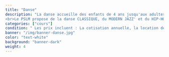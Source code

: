 ```yaml
---
title: "Danse"
description: "La danse accueille des enfants de 4 ans jusqu'aux adultes.
<br>Le PSLM propose de la danse CLASSIQUE, du MODERN JAZZ' et du HIP-HOP."
categories: ["cours"]
condition: " Les prix incluent : La cotisation annuelle, la location des costumes du gala, l’assurance individuelle. <br>Ne comprennent pas l’entrée du gala."
banner: "/img/banner-danse.jpg"
color: "text-white"
background: "banner-dark"
weight: 4
---
```


